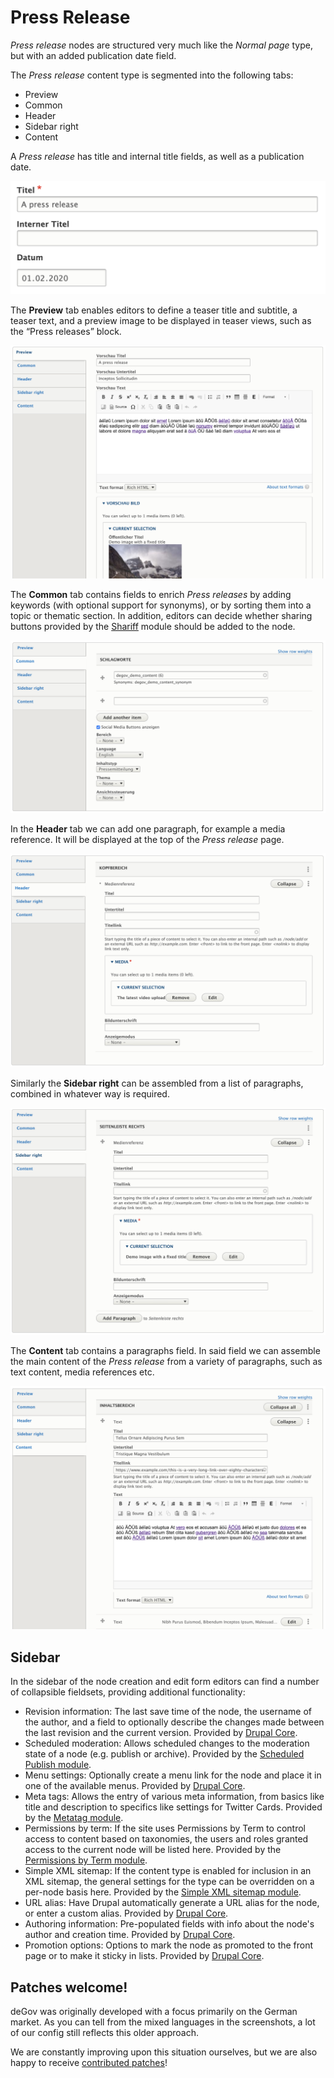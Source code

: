 # Press Release

*Press release* nodes are structured very much like the *Normal page* type, but with an added publication date field.

The *Press release* content type is segmented into the following tabs:

* Preview
* Common
* Header
* Sidebar right
* Content

A *Press release* has title and internal title fields, as well as a publication date.

![](../img/content_types/degov_content_press_release_titleanddate.png)

The **Preview** tab enables editors to define a teaser title and subtitle, a teaser text, and a preview image to be displayed in teaser views, such as the “Press releases” block.

![](../img/content_types/degov_content_press_release_preview.png)

The **Common** tab contains fields to enrich *Press releases* by adding keywords (with optional support for synonyms), or by sorting them into a topic or thematic section.
In addition, editors can decide whether sharing buttons provided by the [Shariff](https://www.drupal.org/project/shariff) module should be added to the node.

![](../img/content_types/degov_content_press_release_common.png)

In the **Header** tab we can add one paragraph, for example a media reference. It will be displayed at the top of the *Press release* page.

![](../img/content_types/degov_content_press_release_header.png)

Similarly the **Sidebar right** can be assembled from a list of paragraphs, combined in whatever way is required.

![](../img/content_types/degov_content_press_release_sidebar.png)

The **Content** tab contains a paragraphs field. In said field we can assemble the main content of the *Press release* from a variety of paragraphs, such as text content, media references etc.

![](../img/content_types/degov_content_press_release_content.png)

## Sidebar

In the sidebar of the node creation and edit form editors can find a number of collapsible fieldsets, providing additional functionality:

* Revision information: The last save time of the node, the username of the author, and a field to optionally describe the changes made between the last revision and the current version. Provided by [Drupal Core](https://www.drupal.org/docs/8/administering-a-drupal-8-site/node-revisions).
* Scheduled moderation: Allows scheduled changes to the moderation state of a node (e.g. publish or archive). Provided by the [Scheduled Publish module](https://www.drupal.org/project/scheduled_publish).
* Menu settings: Optionally create a menu link for the node and place it in one of the available menus. Provided by [Drupal Core](https://www.drupal.org/docs/user_guide/en/menu-link-from-content.html).
* Meta tags: Allows the entry of various meta information, from basics like title and description to specifics like settings for Twitter Cards. Provided by the [Metatag module](https://www.drupal.org/project/metatag).
* Permissions by term: If the site uses Permissions by Term to control access to content based on taxonomies, the users and roles granted access to the current node will be listed here. Provided by the [Permissions by Term module](https://www.drupal.org/project/permissions_by_term).
* Simple XML sitemap: If the content type is enabled for inclusion in an XML sitemap, the general settings for the type can be overridden on a per-node basis here. Provided by the [Simple XML sitemap module](https://www.drupal.org/project/simple_sitemap).
* URL alias: Have Drupal automatically generate a URL alias for the node, or enter a custom alias. Provided by [Drupal Core](https://www.drupal.org/docs/user_guide/en/content-create.html).
* Authoring information: Pre-populated fields with info about the node's author and creation time. Provided by [Drupal Core](https://www.drupal.org/docs/user_guide/en/content-create.html).
* Promotion options: Options to mark the node as promoted to the front page or to make it sticky in lists. Provided by [Drupal Core](https://www.drupal.org/docs/user_guide/en/content-create.html).

## Patches welcome!

deGov was originally developed with a focus primarily on the German market. As you can tell from the mixed languages in the screenshots, a lot of our config​ still reflects this older approach.

We are constantly improving upon this situation ourselves, but we are also happy to receive [contributed patches](https://www.drupal.org/project/issues/degov)!




